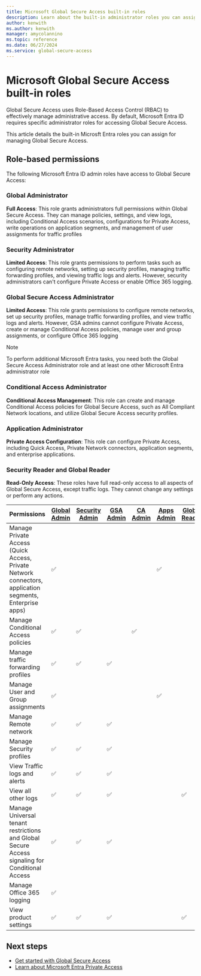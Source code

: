 ```yaml
---
title: Microsoft Global Secure Access built-in roles 
description: Learn about the built-in administrator roles you can assign to manage Global Secure Access permissions.
author: kenwith
ms.author: kenwith
manager: amycolannino
ms.topic: reference
ms.date: 06/27/2024
ms.service: global-secure-access
---
```


# Microsoft Global Secure Access built-in roles

Global Secure Access uses Role-Based Access Control (RBAC) to effectively manage administrative access. By default, Microsoft Entra ID requires specific administrator roles for accessing Global Secure Access.

This article details the built-in Microsft Entra roles you can assign for managing Global Secure Access.

## Role-based permissions
The following Microsoft Entra ID admin roles have access to Global Secure Access:

### Global Administrator 

**Full Access**: This role grants administrators full permissions within Global Secure Access. They can manage policies, settings, and view logs, including Conditional Access scenarios, configurations for Private Access, write operations on application segments, and management of user assignments for traffic profiles 

### Security Administrator 

**Limited Access**: This role grants permissions to perform tasks such as configuring remote networks, setting up security profiles, managing traffic forwarding profiles, and viewing traffic logs and alerts. However, security administrators can't configure Private Access or enable Office 365 logging. 

### Global Secure Access Administrator

**Limited Access**: This role grants permissions to configure remote networks, set up security profiles, manage traffic forwarding profiles, and view traffic logs and alerts. However, GSA admins cannot configure Private Access, create or manage Conditional Access policies, manage user and group assignments, or configure Office 365 logging

> [!NOTE]
> To perform additional Microsoft Entra tasks, you need both the Global Secure Access Administrator role and at least one other Microsoft Entra administrator role

### Conditional Access Administrator 

**Conditional Access Management**: This role can create and manage Conditional Access policies for Global Secure Access, such as All Compliant Network locations, and utilize Global Secure Access security profiles.

### Application Administrator 

**Private Access Configuration**: This role can configure Private Access, including Quick Access, Private Network connectors, application segments, and enterprise applications.

### Security Reader and Global Reader

**Read-Only Access**: These roles have full read-only access to all aspects of Global Secure Access, except traffic logs. They cannot change any settings or perform any actions.



| Permissions | [Global Admin](#global-administrator) | [Security Admin](#security-administrator) | [GSA Admin](#global-secure-access-administrator) | [CA Admin](#conditional-access-administrator) | [Apps Admin](#application-administrator) | [Global Reader](#security-reader-and-global-reader) | [Security Reader](#security-reader-and-global-reader) |
| --- | --- | --- | --- | --- | --- | --- | --- |
| Manage Private Access (Quick Access, Private Network connectors, application segments, Enterprise apps) | ✅ |  |  |  | ✅ |  |  |
| Manage Conditional Access policies | ✅ | ✅ |  | ✅ |  |  |  |
| Manage traffic forwarding profiles | ✅ | ✅ | ✅ |  |  |  |  |
| Manage User and Group assignments | ✅ |  |  |  | ✅ |  |  |
| Manage Remote network | ✅ | ✅ | ✅ |  |  |  |  |
| Manage Security profiles | ✅ | ✅ | ✅ |  |  |  |  |
| View Traffic logs and alerts | ✅ | ✅ | ✅ |  |  |  |  |
| View all other logs | ✅ | ✅ | ✅ |  |  | ✅ | ✅ |
| Manage Universal tenant restrictions and Global Secure Access signaling for Conditional Access | ✅ | ✅ | ✅ |  |  |  |  |
| Manage Office 365 logging | ✅ |  |  |  |  |  |  |
| View product settings | ✅ | ✅ | ✅ |  |  | ✅ | ✅ |

## Next steps
- [Get started with Global Secure Access](how-to-get-started-with-global-secure-access.md)
- [Learn about Microsoft Entra Private Access](concept-private-access.md)
